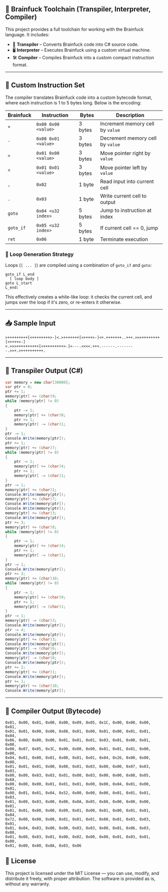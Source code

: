 ## 🧠 Brainfuck Toolchain (Transpiler, Interpreter, Compiler)

This project provides a full toolchain for working with the Brainfuck language. It includes:

* 🧾 **Transpiler** – Converts Brainfuck code into C# source code.
* 🖥 **Interpreter** – Executes Brainfuck using a custom virtual machine.
* 🛠 **Compiler** – Compiles Brainfuck into a custom compact instruction format.

---

## 🔧 Custom Instruction Set

The compiler translates Brainfuck code into a custom bytecode format, where each instruction is 1 to 5 bytes long. Below is the encoding:

| Brainfuck | Instruction         | Bytes   | Description                      |
| --------- | ------------------- | ------- | -------------------------------- |
| `+`       | `0x00 0x00 <value>` | 3 bytes | Increment memory cell by `value` |
| `-`       | `0x00 0x01 <value>` | 3 bytes | Decrement memory cell by `value` |
| `>`       | `0x01 0x00 <value>` | 3 bytes | Move pointer right by `value`    |
| `<`       | `0x01 0x01 <value>` | 3 bytes | Move pointer left by `value`     |
| `,`       | `0x02`              | 1 byte  | Read input into current cell     |
| `.`       | `0x03`              | 1 byte  | Write current cell to output     |
| `goto`    | `0x04 <u32 index>`  | 5 bytes | Jump to instruction at index     |
| `goto_if` | `0x05 <u32 index>`  | 5 bytes | If current cell == 0, jump       |
| `ret`     | `0x06`              | 1 byte  | Terminate execution              |

### 🔁 Loop Generation Strategy

Loops (`[ ... ]`) are compiled using a combination of `goto_if` and `goto`:

```text
goto_if L_end
  [ loop body ]
goto L_start
L_end:
```

This effectively creates a while-like loop: it checks the current cell, and jumps over the loop if it's zero, or re-enters it otherwise.

---

## 📥 Sample Input

```brainfuck
>+++++++++[<++++++++>-]<.>+++++++[<++++>-]<+.+++++++..+++.>>>++++++++[<++++>-]
<.>>>++++++++++[<+++++++++>-]<---.<<<<.+++.------.--------.>>+.>++++++++++.
```

---

## 🔄 Transpiler Output (C#)

```csharp
var memory = new char[30000];
var ptr = 0;
ptr += 1;
memory[ptr] += (char)9;
while (memory[ptr] != 0)
{
    ptr -= 1;
    memory[ptr] += (char)8;
    ptr += 1;
    memory[ptr] -= (char)1;
}
ptr -= 1;
Console.Write(memory[ptr]);
ptr += 1;
memory[ptr] += (char)7;
while (memory[ptr] != 0)
{
    ptr -= 1;
    memory[ptr] += (char)4;
    ptr += 1;
    memory[ptr] -= (char)1;
}
ptr -= 1;
memory[ptr] += (char)1;
Console.Write(memory[ptr]);
memory[ptr] += (char)7;
Console.Write(memory[ptr]);
Console.Write(memory[ptr]);
memory[ptr] += (char)3;
Console.Write(memory[ptr]);
ptr += 3;
memory[ptr] += (char)8;
while (memory[ptr] != 0)
{
    ptr -= 1;
    memory[ptr] += (char)4;
    ptr += 1;
    memory[ptr] -= (char)1;
}
ptr -= 1;
Console.Write(memory[ptr]);
ptr += 3;
memory[ptr] += (char)10;
while (memory[ptr] != 0)
{
    ptr -= 1;
    memory[ptr] += (char)9;
    ptr += 1;
    memory[ptr] -= (char)1;
}
ptr -= 1;
memory[ptr] -= (char)3;
Console.Write(memory[ptr]);
ptr -= 4;
Console.Write(memory[ptr]);
memory[ptr] += (char)3;
Console.Write(memory[ptr]);
memory[ptr] -= (char)6;
Console.Write(memory[ptr]);
memory[ptr] -= (char)8;
Console.Write(memory[ptr]);
ptr += 2;
memory[ptr] += (char)1;
Console.Write(memory[ptr]);
ptr += 1;
memory[ptr] += (char)10;
Console.Write(memory[ptr]);
```

---

## 🧱 Compiler Output (Bytecode)

```
0x01, 0x00, 0x01, 0x00, 0x00, 0x09, 0x05, 0x1C, 0x00, 0x00, 0x00, 0x01,
0x01, 0x01, 0x00, 0x00, 0x08, 0x01, 0x00, 0x01, 0x00, 0x01, 0x01, 0x04,
0x06, 0x00, 0x00, 0x00, 0x01, 0x01, 0x01, 0x03, 0x01, 0x00, 0x01, 0x00,
0x00, 0x07, 0x05, 0x3C, 0x00, 0x00, 0x00, 0x01, 0x01, 0x01, 0x00, 0x00,
0x04, 0x01, 0x00, 0x01, 0x00, 0x01, 0x01, 0x04, 0x26, 0x00, 0x00, 0x00,
0x01, 0x01, 0x01, 0x00, 0x00, 0x01, 0x03, 0x00, 0x00, 0x07, 0x03, 0x03,
0x00, 0x00, 0x03, 0x03, 0x01, 0x00, 0x03, 0x00, 0x00, 0x08, 0x05, 0x68,
0x00, 0x00, 0x00, 0x01, 0x01, 0x01, 0x00, 0x00, 0x04, 0x01, 0x00, 0x01,
0x00, 0x01, 0x01, 0x04, 0x52, 0x00, 0x00, 0x00, 0x01, 0x01, 0x01, 0x03,
0x01, 0x00, 0x03, 0x00, 0x00, 0x0A, 0x05, 0x88, 0x00, 0x00, 0x00, 0x01,
0x01, 0x01, 0x00, 0x00, 0x09, 0x01, 0x00, 0x01, 0x00, 0x01, 0x01, 0x04,
0x72, 0x00, 0x00, 0x00, 0x01, 0x01, 0x01, 0x00, 0x01, 0x03, 0x03, 0x01,
0x01, 0x04, 0x03, 0x00, 0x00, 0x03, 0x03, 0x00, 0x01, 0x06, 0x03, 0x00,
0x01, 0x08, 0x03, 0x01, 0x00, 0x02, 0x00, 0x00, 0x01, 0x03, 0x01, 0x00,
0x01, 0x00, 0x00, 0x0A, 0x03, 0x06
```

## 📄 License
This project is licensed under the MIT License — you can use, modify, and distribute it freely, with proper attribution. The software is provided as is, without any warranty.
